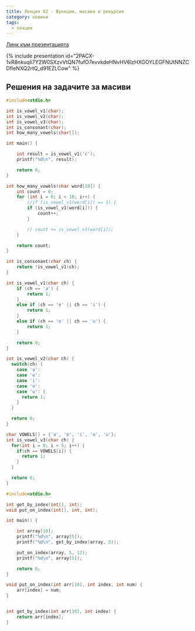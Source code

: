 ```yaml
---
title: Лекция 02 - Функции, масиви и рекурсия
category: новини
tags:
  - лекции
---
```


[Линк към презентацията](https://docs.google.com/presentation/d/1XofqAuzWZO5kdnfjE7UvkAWmT0GkgEIaKmbxrw4Ze7Q/edit?usp=sharing)

{% include presentation id="2PACX-1vR8nkuqli7Y2W0SXzvVtQN7fufO7evvkdeHNvHV6lzHXGOYLEGFNUtNNZCDfleNXQ2rtQ_d91EZLCow" %}

## Решения на задачите за масиви

```c
#include<stdio.h>

int is_vowel_v1(char);
int is_vowel_v2(char);
int is_vowel_v3(char);
int is_consonant(char);
int how_many_vowels(char[]);

int main() {

    int result = is_vowel_v1('c');
    printf("%d\n", result);

    return 0;
}

int how_many_vowels(char word[10]) {
    int count = 0;
    for (int i = 0; i < 10; i++) {
        //if (is_vowel_v1(word[i]) == 1) {
        if (is_vowel_v1(word[i])) {
            count++;
        }

        // count += is_vowel_v1(word[i]);
    }

    return count;
}

int is_consonant(char ch) {
    return !is_vowel_v1(ch);
}

int is_vowel_v1(char ch) {
    if (ch == 'a') {
        return 1;
    }
    else if (ch == 'e' || ch == 'i') {
        return 1;
    }
    else if (ch == 'o' || ch == 'u') {
        return 1;
    }

    return 0;
}

int is_vowel_v2(char ch) {
  switch(ch) {
    case 'a':
    case 'e':
    case 'i':
    case 'o':
    case 'u': {
      return 1;
    }
  }

  return 0;
}

char VOWELS[] = {'a', 'e', 'i', 'o', 'u'};
int is_vowel_v3(char ch) {
  for(int i = 0; i < 5; i++) {
    if(ch == VOWELS[i]) {
      return 1;
    }
  }

  return 0;
}
```

```c
#include<stdio.h>

int get_by_index(int[], int);
void put_on_index(int[], int, int);

int main() {

    int array[10];
    printf("%d\n", array[5]);
    printf("%d\n", get_by_index(array, 5));

    put_on_index(array, 5, 12);
    printf("%d\n", array[5]);

    return 0;
}

void put_on_index(int arr[10], int index, int num) {
    arr[index] = num;
}


int get_by_index(int arr[10], int index) {
    return arr[index];
}
```
